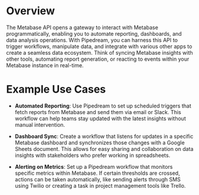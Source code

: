 # Overview

The Metabase API opens a gateway to interact with Metabase programmatically, enabling you to automate reporting, dashboards, and data analysis operations. With Pipedream, you can harness this API to trigger workflows, manipulate data, and integrate with various other apps to create a seamless data ecosystem. Think of syncing Metabase insights with other tools, automating report generation, or reacting to events within your Metabase instance in real-time.

# Example Use Cases

- **Automated Reporting**: Use Pipedream to set up scheduled triggers that fetch reports from Metabase and send them via email or Slack. This workflow can help teams stay updated with the latest insights without manual intervention.

- **Dashboard Sync**: Create a workflow that listens for updates in a specific Metabase dashboard and synchronizes those changes with a Google Sheets document. This allows for easy sharing and collaboration on data insights with stakeholders who prefer working in spreadsheets.

- **Alerting on Metrics**: Set up a Pipedream workflow that monitors specific metrics within Metabase. If certain thresholds are crossed, actions can be taken automatically, like sending alerts through SMS using Twilio or creating a task in project management tools like Trello.
